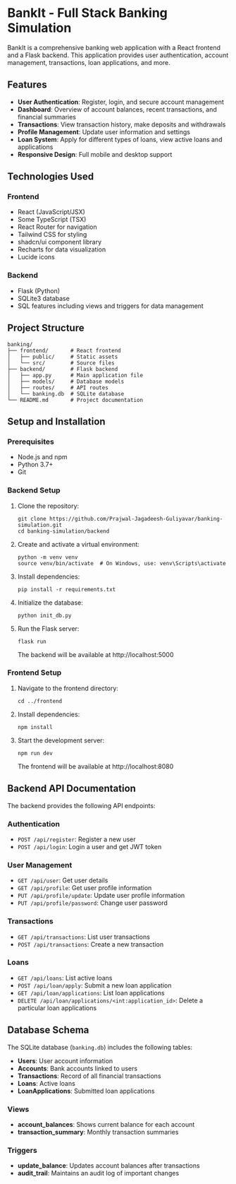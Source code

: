 
# BankIt - Full Stack Banking Simulation
BankIt is a comprehensive banking web application with a React frontend and a Flask backend. This application provides user authentication, account management, transactions, loan applications, and more.

## Features

- **User Authentication**: Register, login, and secure account management
- **Dashboard**: Overview of account balances, recent transactions, and financial summaries
- **Transactions**: View transaction history, make deposits and withdrawals
- **Profile Management**: Update user information and settings
- **Loan System**: Apply for different types of loans, view active loans and applications
- **Responsive Design**: Full mobile and desktop support

## Technologies Used

### Frontend
- React (JavaScript/JSX)
- Some TypeScript (TSX)
- React Router for navigation
- Tailwind CSS for styling
- shadcn/ui component library
- Recharts for data visualization
- Lucide icons

### Backend
- Flask (Python)
- SQLite3 database
- SQL features including views and triggers for data management

## Project Structure

```
banking/
├── frontend/       # React frontend
│   ├── public/     # Static assets
│   └── src/        # Source files
├── backend/        # Flask backend
│   ├── app.py      # Main application file
│   ├── models/     # Database models
│   ├── routes/     # API routes
│   └── banking.db  # SQLite database
└── README.md       # Project documentation
```

## Setup and Installation

### Prerequisites
- Node.js and npm
- Python 3.7+
- Git

### Backend Setup
1. Clone the repository:
   ```
   git clone https://github.com/Prajwal-Jagadeesh-Guliyavar/banking-simulation.git
   cd banking-simulation/backend
   ```

2. Create and activate a virtual environment:
   ```
   python -m venv venv
   source venv/bin/activate  # On Windows, use: venv\Scripts\activate
   ```

3. Install dependencies:
   ```
   pip install -r requirements.txt
   ```

4. Initialize the database:
   ```
   python init_db.py
   ```

5. Run the Flask server:
   ```
   flask run
   ```

   The backend will be available at http://localhost:5000

### Frontend Setup
1. Navigate to the frontend directory:
   ```
   cd ../frontend
   ```

2. Install dependencies:
   ```
   npm install
   ```

3. Start the development server:
   ```
   npm run dev
   ```

   The frontend will be available at http://localhost:8080

## Backend API Documentation

The backend provides the following API endpoints:

### Authentication
- `POST /api/register`: Register a new user
- `POST /api/login`: Login a user and get JWT token

### User Management
- `GET /api/user`: Get user details
- `GET /api/profile`: Get user profile information
- `PUT /api/profile/update`: Update user profile information
- `PUT /api/profile/password`: Change user password

### Transactions
- `GET /api/transactions`: List user transactions
- `POST /api/transactions`: Create a new transaction

### Loans
- `GET /api/loans`: List active loans
- `POST /api/loan/apply`: Submit a new loan application
- `GET /api/loan/applications`: List loan applications
- `DELETE /api/loan/applications/<int:application_id>`: Delete a particular loan applications

## Database Schema

The SQLite database (`banking.db`) includes the following tables:

- **Users**: User account information
- **Accounts**: Bank accounts linked to users
- **Transactions**: Record of all financial transactions
- **Loans**: Active loans
- **LoanApplications**: Submitted loan applications

### Views
- **account_balances**: Shows current balance for each account
- **transaction_summary**: Monthly transaction summaries

### Triggers
- **update_balance**: Updates account balances after transactions
- **audit_trail**: Maintains an audit log of important changes


